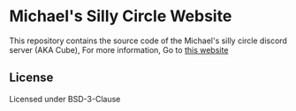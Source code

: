 # Michael's Silly Circle Website
This repository contains the source code of the Michael's silly circle discord server (AKA Cube), For more information, Go to [this website](https://michaelsillycircle.github.io)

## License
Licensed under BSD-3-Clause 
